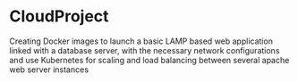 # CloudProject
Creating Docker images to launch a basic LAMP based web application linked with a database server, with the necessary network configurations and use Kubernetes for scaling and load balancing between several apache web server instances   
